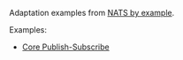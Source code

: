 Adaptation examples from [NATS by example](https://natsbyexample.com/).

Examples:
- [Core Publish-Subscribe](./publish_subscribe.ml)
